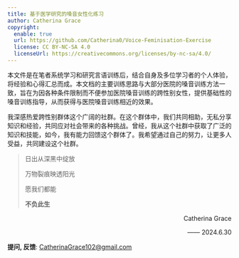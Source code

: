 ```yaml
---
title: 基于医学研究的嗓音女性化练习
author: Catherina Grace
copyright:
  enable: true
  url: https://github.com/Catherina0/Voice-Feminisation-Exercise
  license: CC BY-NC-SA 4.0
  licenseUrl: https://creativecommons.org/licenses/by-nc-sa/4.0/
---
```


本文件是在笔者系统学习和研究言语训练后，结合自身及多位学习者的个人体验，将经验和心得汇总而成。本文档的主要训练思路与大部分医院的嗓音训练方法一致，旨在为因各种条件限制而不便参加医院嗓音训练的跨性别女性，提供基础性的嗓音训练指导，从而获得与医院嗓音训练相近的效果。

我深感热爱跨性别群体这个广阔的社群。在这个群体中，我们共同相助，无私分享知识和经验，共同应对社会带来的各种挑战。曾经，我从这个社群中获取了广泛的知识和技能，如今，我有能力回馈这个群体了。我希望通过自己的努力，让更多人受益，共同建设这个社群。

> 日出从深黑中绽放
>
> 万物裂痕映透阳光
>
> 愿我们都能
>
> **不负此生**

<p align="right">Catherina Grace</p>
<p align="right">—— 2024.6.30</p>

**提问, 反馈**: <CatherinaGrace102@gmail.com>
